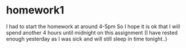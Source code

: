 # homework1

I had to start the homework at around 4-5pm
So I hope it is ok that I will spend another 4 hours until midnight on this assignment
(I have rested enough yesterday as I was sick and will still sleep in time tonight..)
